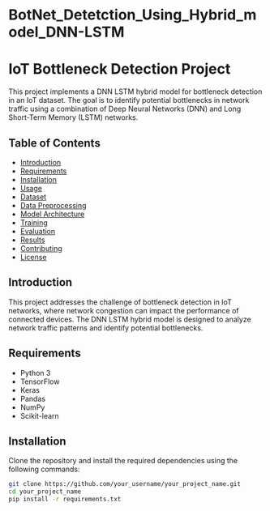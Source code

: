 # BotNet_Detetction_Using_Hybrid_model_DNN-LSTM

# IoT Bottleneck Detection Project

This project implements a DNN LSTM hybrid model for bottleneck detection in an IoT dataset. The goal is to identify potential bottlenecks in network traffic using a combination of Deep Neural Networks (DNN) and Long Short-Term Memory (LSTM) networks.

## Table of Contents

- [Introduction](#introduction)
- [Requirements](#requirements)
- [Installation](#installation)
- [Usage](#usage)
- [Dataset](#dataset)
- [Data Preprocessing](#data-preprocessing)
- [Model Architecture](#model-architecture)
- [Training](#training)
- [Evaluation](#evaluation)
- [Results](#results)
- [Contributing](#contributing)
- [License](#license)

## Introduction

This project addresses the challenge of bottleneck detection in IoT networks, where network congestion can impact the performance of connected devices. The DNN LSTM hybrid model is designed to analyze network traffic patterns and identify potential bottlenecks.

## Requirements

- Python 3
- TensorFlow
- Keras
- Pandas
- NumPy
- Scikit-learn

## Installation

Clone the repository and install the required dependencies using the following commands:

```bash
git clone https://github.com/your_username/your_project_name.git
cd your_project_name
pip install -r requirements.txt
